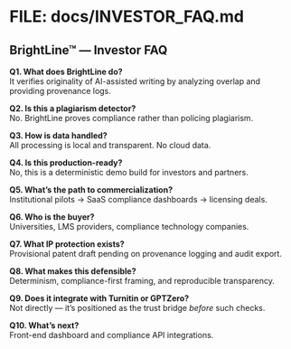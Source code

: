 # FILE: docs/INVESTOR_FAQ.md
## BrightLine™ — Investor FAQ

**Q1. What does BrightLine do?**  
It verifies originality of AI-assisted writing by analyzing overlap and providing provenance logs.

**Q2. Is this a plagiarism detector?**  
No. BrightLine proves compliance rather than policing plagiarism.

**Q3. How is data handled?**  
All processing is local and transparent. No cloud data.

**Q4. Is this production-ready?**  
No, this is a deterministic demo build for investors and partners.

**Q5. What’s the path to commercialization?**  
Institutional pilots → SaaS compliance dashboards → licensing deals.

**Q6. Who is the buyer?**  
Universities, LMS providers, compliance technology companies.

**Q7. What IP protection exists?**  
Provisional patent draft pending on provenance logging and audit export.

**Q8. What makes this defensible?**  
Determinism, compliance-first framing, and reproducible transparency.

**Q9. Does it integrate with Turnitin or GPTZero?**  
Not directly — it’s positioned as the trust bridge *before* such checks.

**Q10. What’s next?**  
Front-end dashboard and compliance API integrations.

